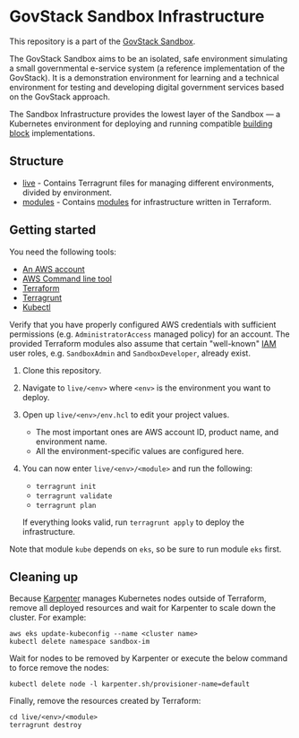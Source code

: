 # GovStack Sandbox Infrastructure

This repository is a part of the [GovStack Sandbox](https://govstack.gitbook.io/sandbox).

The GovStack Sandbox aims to be an isolated, safe environment simulating a small governmental e-service system (a reference implementation of the GovStack). It is a demonstration environment for learning and a technical environment for testing and developing digital government services based on the GovStack approach.

The Sandbox Infrastructure provides the lowest layer of the Sandbox — a Kubernetes environment for deploying and running compatible [building block](https://govstack.gitbook.io/specification/) implementations.

## Structure

- [live](live) - Contains Terragrunt files for managing different environments, divided by environment.
- [modules](modules) - Contains [modules](2-modules.md) for infrastructure written in Terraform.

## Getting started

You need the following tools:

- [An AWS account](https://aws.amazon.com/getting-started/guides/setup-environment/)
- [AWS Command line tool](https://docs.aws.amazon.com/cli/latest/userguide/getting-started-install.html)
- [Terraform](https://developer.hashicorp.com/terraform/tutorials/aws-get-started/install-cli)
- [Terragrunt](https://terragrunt.gruntwork.io/docs/getting-started/install/)
- [Kubectl](https://kubernetes.io/docs/tasks/tools/)

Verify that you have properly configured AWS credentials with sufficient permissions (e.g. `AdministratorAccess` managed policy) for an account. The provided Terraform modules also assume that certain "well-known" [IAM](https://docs.aws.amazon.com/IAM/latest/UserGuide/introduction.html) user roles, e.g. `SandboxAdmin` and `SandboxDeveloper`, already exist.

1. Clone this repository.
2. Navigate to `live/<env>` where `<env>` is the environment you want to deploy.
3. Open up `live/<env>/env.hcl` to edit your project values.
   - The most important ones are AWS account ID, product name, and environment name.
   - All the environment-specific values are configured here.
4. You can now enter `live/<env>/<module>` and run the following:
   - `terragrunt init`
   - `terragrunt validate`
   - `terragrunt plan`

   If everything looks valid, run `terragrunt apply` to deploy the infrastructure.

Note that module `kube` depends on `eks`, so be sure to run module `eks` first.

## Cleaning up

Because [Karpenter](https://karpenter.sh/) manages Kubernetes nodes outside of Terraform,
remove all deployed resources and wait for Karpenter to scale down the cluster. For example:

```shell
aws eks update-kubeconfig --name <cluster name>
kubectl delete namespace sandbox-im
```

Wait for nodes to be removed by Karpenter or execute the below command to force remove the nodes:
```shell
kubectl delete node -l karpenter.sh/provisioner-name=default
```

Finally, remove the resources created by Terraform:
```shell
cd live/<env>/<module>
terragrunt destroy
```
